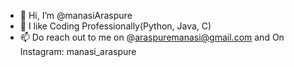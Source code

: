- 👋 Hi, I’m @manasiAraspure
- 👀 I like Coding Professionally(Python, Java, C) 
- 📫 Do reach out to me on @araspuremanasi@gmail.com and On Instagram: manasi_araspure

<!---
manasiAraspure/manasiAraspure is a ✨ special ✨ repository because its `README.md` (this file) appears on your GitHub profile.
You can click the Preview link to take a look at your changes.
--->
